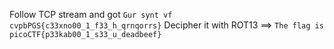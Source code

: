 Follow TCP stream and got `Gur synt vf cvpbPGS{c33xno00_1_f33_h_qrnqorrs}`
Decipher it with ROT13 ==> `The flag is picoCTF{p33kab00_1_s33_u_deadbeef}`
